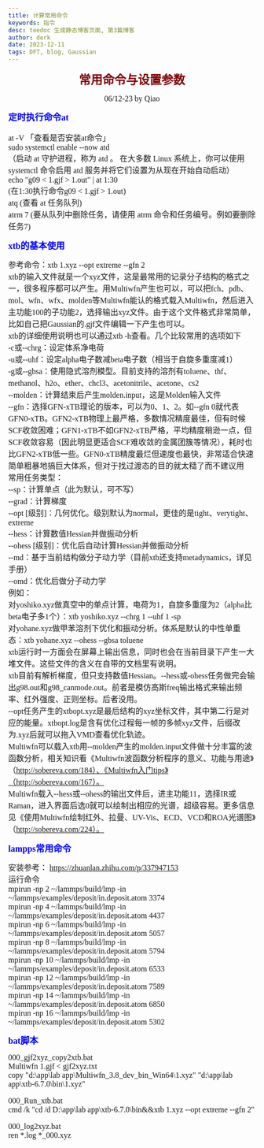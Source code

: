 ```yaml
---
title: 计算常用命令
keywords: 指令
desc: teedoc 生成静态博客页面, 第3篇博客
author: derk
date: 2023-12-11
tags: DFT, blog, Gaussian
---
```






<strong><center><font face="微软雅黑" color=maroon size=5>常用命令与设置参数</font></center></strong>
<center><font face="Consolas" size=3>06/12-23 by Qiao</font></center>


<strong><font face="微软雅黑" color=blue size=4>定时执行命令at</font></strong><br><br><font face="Consolas" size=3>at -V 「查看是否安装at命令」</font><br><font face="Consolas" size=3>sudo systemctl enable --now atd</font><br><font face="Consolas" size=3>（启动 at 守护进程，称为 atd 。 在大多数 Linux 系统上，你可以使用 systemctl 命令启用 atd 服务并将它们设置为从现在开始自动启动）</font><br><font face="Consolas" size=3>echo "g09 < 1.gjf > 1.out" | at 1:30 </font><br><font face="Consolas" size=3>(在1:30执行命令g09 < 1.gjf > 1.out)</font><br><font face="Consolas" size=3>atq (查看 at 任务队列)</font><br><font face="Consolas" size=3>atrm 7 (要从队列中删除任务，请使用 atrm 命令和任务编号。例如要删除任务7)</font><br>

<strong><font face="微软雅黑" color=blue size=4>xtb的基本使用</font></strong><br>

<font face="Consolas" size=3>参考命令：xtb 1.xyz --opt extreme --gfn 2  
xtb的输入文件就是一个xyz文件，这是最常用的记录分子结构的格式之一，很多程序都可以产生。用Multiwfn产生也可以，可以把fch、pdb、mol、wfn、wfx、molden等Multiwfn能认的格式载入Multiwfn，然后进入主功能100的子功能2，选择输出xyz文件。由于这个文件格式非常简单，比如自己把Gaussian的.gjf文件编辑一下产生也可以。<br>
xtb的详细使用说明也可以通过xtb -h查看。几个比较常用的选项如下<br>
-c或--chrg：设定体系净电荷 <br>
-u或--uhf：设定alpha电子数减beta电子数（相当于自旋多重度减1）<br>
-g或--gbsa：使用隐式溶剂模型。目前支持的溶剂有toluene、thf、methanol、h2o、ether、chcl3、acetonitrile、acetone、cs2<br>
--molden：计算结束后产生molden.input，这是Molden输入文件 <br>
--gfn：选择GFN-xTB理论的版本，可以为0、1、2。如--gfn 0就代表GFN0-xTB。GFN2-xTB物理上最严格，多数情况精度最佳，但有时候SCF收敛困难；GFN1-xTB不如GFN2-xTB严格，平均精度稍逊一点，但SCF收敛容易（因此明显更适合SCF难收敛的金属团簇等情况），耗时也比GFN2-xTB低一些。GFN0-xTB精度最烂但速度也最快，非常适合快速简单粗暴地搞巨大体系，但对于找过渡态的目的就太糙了而不建议用<br>
常用任务类型：<br>
--sp：计算单点（此为默认，可不写）<br>
--grad：计算梯度<br>
--opt [级别]：几何优化。级别默认为normal，更佳的是tight、verytight、extreme<br>
--hess：计算数值Hessian并做振动分析<br>
--ohess [级别]：优化后自动计算Hessian并做振动分析<br>
--md：基于当前结构做分子动力学（目前xtb还支持metadynamics，详见手册）<br>
--omd：优化后做分子动力学<br>
例如：<br>
对yoshiko.xyz做真空中的单点计算，电荷为1，自旋多重度为2（alpha比beta电子多1个）：xtb yoshiko.xyz --chrg 1 --uhf 1 -sp<br> 
对yohane.xyz做甲苯溶剂下优化和振动分析。体系是默认的中性单重态：xtb yohane.xyz --ohess --gbsa toluene  
xtb运行时一方面会在屏幕上输出信息，同时也会在当前目录下产生一大堆文件。这些文件的含义在自带的文档里有说明。  
xtb目前有解析梯度，但只支持数值Hessian。--hess或-ohess任务做完会输出g98.out和g98_canmode.out。前者是模仿高斯freq输出格式来输出频率、红外强度、正则坐标。后者没用。  
--opt任务产生的xtbopt.xyz是最后结构的xyz坐标文件，其中第二行是对应的能量。xtbopt.log是含有优化过程每一帧的多帧xyz文件，后缀改为.xyz后就可以拖入VMD查看优化轨迹。  
Multiwfn可以载入xtb用--molden产生的molden.input文件做十分丰富的波函数分析，相关知识看《Multiwfn波函数分析程序的意义、功能与用途》（http://sobereva.com/184）、《Multiwfn入门tips》（http://sobereva.com/167）。  
Multiwfn载入--hess或--ohess的输出文件后，进主功能11，选择IR或Raman，进入界面后选0就可以绘制出相应的光谱，超级容易。更多信息见《使用Multiwfn绘制红外、拉曼、UV-Vis、ECD、VCD和ROA光谱图》（http://sobereva.com/224）。</font><br>
  
<strong><font face="微软雅黑" color=blue size=4>lampps常用命令</font></strong><br>

<font face="Consolas" size=3>安装参考： https://zhuanlan.zhihu.com/p/337947153<br>
运行命令<br> 
mpirun -np 2 ~/lammps/build/lmp -in ~/lammps/examples/deposit/in.deposit.atom 3374<br>
mpirun -np 4 ~/lammps/build/lmp -in ~/lammps/examples/deposit/in.deposit.atom 4437<br>
mpirun -np 6 ~/lammps/build/lmp -in ~/lammps/examples/deposit/in.deposit.atom 5057<br>
mpirun -np 8 ~/lammps/build/lmp -in ~/lammps/examples/deposit/in.deposit.atom 5794<br>
mpirun -np 10 ~/lammps/build/lmp -in ~/lammps/examples/deposit/in.deposit.atom 6533<br>
mpirun -np 12 ~/lammps/build/lmp -in ~/lammps/examples/deposit/in.deposit.atom 7589<br>
mpirun -np 14 ~/lammps/build/lmp -in ~/lammps/examples/deposit/in.deposit.atom 6850<br>
mpirun -np 16 ~/lammps/build/lmp -in ~/lammps/examples/deposit/in.deposit.atom 5302</font><br>

<strong><font face="微软雅黑" color=blue size=4>bat脚本</font></strong><br>

<font face="Consolas" size=3>
000_gjf2xyz_copy2xtb.bat<br>
Multiwfn 1.gjf < gjf2xyz.txt<br>
copy "d:\app\lab app\Multiwfn_3.8_dev_bin_Win64\1.xyz" "d:\app\lab app\xtb-6.7.0\bin\1.xyz"<br>

000_Run_xtb.bat<br>
cmd /k "cd /d D:\app\lab app\xtb-6.7.0\bin&&xtb 1.xyz --opt extreme --gfn 2"<br>

000_log2xyz.bat<br>
ren *.log *_000.xyz</font><br>

